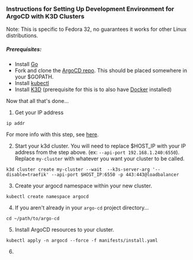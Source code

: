 ### Instructions for Setting Up Development Environment for ArgoCD with K3D Clusters
Note: This is specific to Fedora 32, no guarantees it works for other Linux distributions.

##### Prerequisites: 
- Install [Go](https://golang.org/doc/install)
- Fork and clone the [ArgoCD repo](https://github.com/argoproj/argo-cd). This should be placed somewhere in your $GOPATH.
- Install [kubectl](https://kubernetes.io/docs/tasks/tools/install-kubectl/)
- Install [K3D](https://k3d.io/) (prerequisite for this is to also have [Docker](https://docs.docker.com/get-docker/) installed)

Now that all that's done...

1. Get your IP address
```
ip addr
```
For more info with this step, see [here](https://tecadmin.net/check-ip-address-fedora-desktop/).  

2. Start your k3d cluster.
You will need to replace $HOST_IP with your IP address from the step above. (ex: `--api-port 192.168.1.240:6550`). Replace `my-cluster` with whatever you want your cluster to be called.
```
k3d cluster create my-cluster --wait  --k3s-server-arg '--disable=traefik' --api-port $HOST_IP:6550 -p 443:443@loadbalancer
```
3. Create your argocd namespace within your new cluster.
```
kubectl create namespace argocd
```

4. If you aren't already in your `argo-cd` project directory...
```
cd ~/path/to/argo-cd
```
5. Install ArgoCD resources to your cluster.
```
kubectl apply -n argocd --force -f manifests/install.yaml
```
6. 
